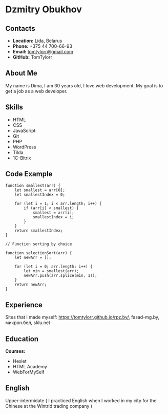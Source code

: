 # Dzmitry Obukhov
## Contacts

* **Location:** Lida, Belarus
* **Phone:** +375 44 700-66-93
* **Email:** tomtylorr@gmail.com
* **GitHub:** TomTylorr

## About Me
My name is Dima, I am 30 years old, I love web development. My goal is to get a job as a web developer.

## Skills

* HTML
* CSS
* JavaScript 
* Git
* PHP
* WordPress
* Tilda
* 1C-Bitrix

## Code Example

```
function smallest(arr) {
    let smallest = arr[0];
    let smallestIndex = 0;

    for (let i = 1; i < arr.length; i++) {
        if (arr[i] < smallest) {
            smallest = arr[i];
            smallestIndex = i;
        }
    }
    return smallestIndex;
}

// Function sorting by choice

function selectionSort(arr) {
    let newArr = [];

    for (let i = 0; arr.length; i++) {
        let min = smallest(arr);
        newArr.push(arr.splice(min, 1));
    }
    return newArr;
} 
```
## Experience
Sites that I made myself: https://tomtylorr.github.io/rpz.by/, fasad-mg.by, микрон.бел, sklu.net

## Education
**Courses:**
* Hexlet
* HTML Academy
* WebForMySelf

## English
Upper-intermidate ( I practiced English when I worked in my city for the Chinese at the Wintrid trading company )
